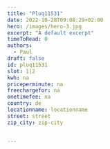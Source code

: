 ```yaml
---
title: "Pluq11531"
date: 2022-10-28T09:08:29+02:00
hero: /images/hero-3.jpg
excerpt: "A default excerpt"
timeToRead: 0
authors:
  - Paul
draft: false
id: pluq11531
slot: 1|2
kwh: na
priceperminute: na
freechargefor: na
onetimefee: na
country: de
locationname: locationname
street: street
zip_city: zip-city


---
```

